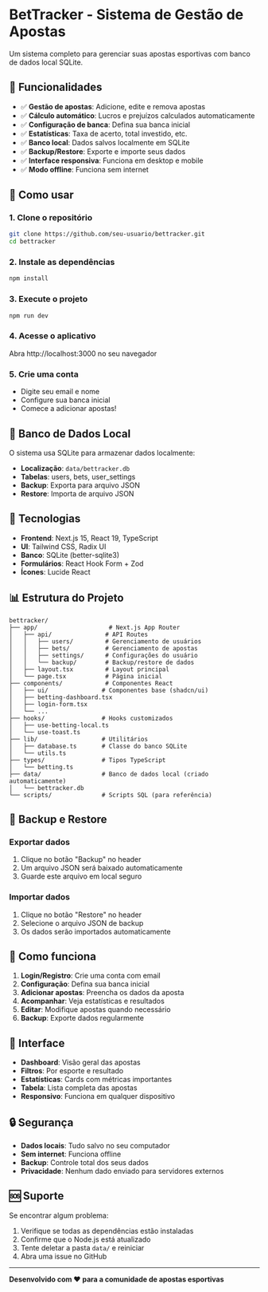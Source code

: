 # BetTracker - Sistema de Gestão de Apostas

Um sistema completo para gerenciar suas apostas esportivas com banco de dados local SQLite.

## 🌟 Funcionalidades

- ✅ **Gestão de apostas**: Adicione, edite e remova apostas
- ✅ **Cálculo automático**: Lucros e prejuízos calculados automaticamente
- ✅ **Configuração de banca**: Defina sua banca inicial
- ✅ **Estatísticas**: Taxa de acerto, total investido, etc.
- ✅ **Banco local**: Dados salvos localmente em SQLite
- ✅ **Backup/Restore**: Exporte e importe seus dados
- ✅ **Interface responsiva**: Funciona em desktop e mobile
- ✅ **Modo offline**: Funciona sem internet

## 🚀 Como usar

### 1. Clone o repositório
```bash
git clone https://github.com/seu-usuario/bettracker.git
cd bettracker
```

### 2. Instale as dependências
```bash
npm install
```

### 3. Execute o projeto
```bash
npm run dev
```

### 4. Acesse o aplicativo
Abra http://localhost:3000 no seu navegador

### 5. Crie uma conta
- Digite seu email e nome
- Configure sua banca inicial
- Comece a adicionar apostas!

## 💾 Banco de Dados Local

O sistema usa SQLite para armazenar dados localmente:

- **Localização**: `data/bettracker.db`
- **Tabelas**: users, bets, user_settings
- **Backup**: Exporta para arquivo JSON
- **Restore**: Importa de arquivo JSON

## 🔧 Tecnologias

- **Frontend**: Next.js 15, React 19, TypeScript
- **UI**: Tailwind CSS, Radix UI
- **Banco**: SQLite (better-sqlite3)
- **Formulários**: React Hook Form + Zod
- **Ícones**: Lucide React

## 📊 Estrutura do Projeto

```
bettracker/
├── app/                    # Next.js App Router
│   ├── api/               # API Routes
│   │   ├── users/         # Gerenciamento de usuários
│   │   ├── bets/          # Gerenciamento de apostas
│   │   ├── settings/      # Configurações do usuário
│   │   └── backup/        # Backup/restore de dados
│   ├── layout.tsx         # Layout principal
│   └── page.tsx           # Página inicial
├── components/            # Componentes React
│   ├── ui/               # Componentes base (shadcn/ui)
│   ├── betting-dashboard.tsx
│   ├── login-form.tsx
│   └── ...
├── hooks/                # Hooks customizados
│   ├── use-betting-local.ts
│   └── use-toast.ts
├── lib/                  # Utilitários
│   ├── database.ts       # Classe do banco SQLite
│   └── utils.ts
├── types/                # Tipos TypeScript
│   └── betting.ts
├── data/                 # Banco de dados local (criado automaticamente)
│   └── bettracker.db
└── scripts/              # Scripts SQL (para referência)
```

## 🔄 Backup e Restore

### Exportar dados
1. Clique no botão "Backup" no header
2. Um arquivo JSON será baixado automaticamente
3. Guarde este arquivo em local seguro

### Importar dados
1. Clique no botão "Restore" no header
2. Selecione o arquivo JSON de backup
3. Os dados serão importados automaticamente

## 🎯 Como funciona

1. **Login/Registro**: Crie uma conta com email
2. **Configuração**: Defina sua banca inicial
3. **Adicionar apostas**: Preencha os dados da aposta
4. **Acompanhar**: Veja estatísticas e resultados
5. **Editar**: Modifique apostas quando necessário
6. **Backup**: Exporte dados regularmente

## 📱 Interface

- **Dashboard**: Visão geral das apostas
- **Filtros**: Por esporte e resultado
- **Estatísticas**: Cards com métricas importantes
- **Tabela**: Lista completa das apostas
- **Responsivo**: Funciona em qualquer dispositivo

## 🔒 Segurança

- **Dados locais**: Tudo salvo no seu computador
- **Sem internet**: Funciona offline
- **Backup**: Controle total dos seus dados
- **Privacidade**: Nenhum dado enviado para servidores externos

## 🆘 Suporte

Se encontrar algum problema:

1. Verifique se todas as dependências estão instaladas
2. Confirme que o Node.js está atualizado
3. Tente deletar a pasta `data/` e reiniciar
4. Abra uma issue no GitHub

---

**Desenvolvido com ❤️ para a comunidade de apostas esportivas** 
